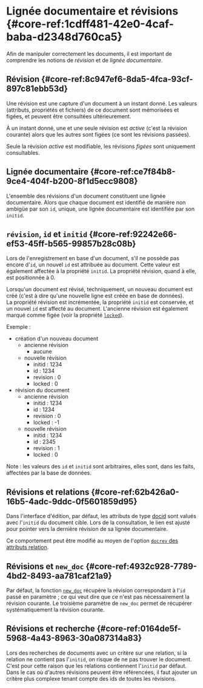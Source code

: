 # Lignée documentaire et révisions {#core-ref:1cdff481-42e0-4caf-baba-d2348d760ca5}

Afin de manipuler correctement les documents, il est important de comprendre
les notions de *révision* et de *lignée documentaire*.

## Révision {#core-ref:8c947ef6-8da5-4fca-93cf-897c81ebb53d}

Une révision est une capture d'un document à un instant donné. Les valeurs
(attributs, propriétés et fichiers) de ce document sont mémorisées et figées, et
peuvent être consultées ultérieurement.

À un instant donné, une et une seule révision est *active* (c'est la révision
courante) alors que les autres sont figées (ce sont les révisions passées).

Seule la révision *active* est modifiable, les révisions *figées* sont uniquement
consultables.

## Lignée documentaire {#core-ref:ce7f84b8-9ce4-404f-b200-8f1d5ecc9808}

L'ensemble des révisions d'un document constituent une lignée documentaire.
Alors que chaque document est identifié de manière non ambigüe par son `id`,
unique, une lignée documentaire est identifiée par son `initid`.

## `révision`, `id` et `initid` {#core-ref:92242e66-ef53-45ff-b565-99857b28c08b}

Lors de l'enregistrement en base d'un document, s'il ne possède pas encore d'`id`,
un nouvel `id` est attribuée au document. Cette valeur est également
affectée à la propriété `initid`. La propriété révision, quand à elle, est
positionnée à 0.

Lorsqu'un document est révisé, techniquement, un nouveau document est créé
(c'est à dire qu'une nouvelle ligne est créée en base de données).  
La propriété révision est incrémentée, la propriété `initid` est conservée, et un
nouvel `id` est affecté au document. L'ancienne révision est également marqué
comme figée (voir la propriété [`locked`][locked]).

Exemple :

-   création d'un nouveau document
    -   ancienne révision
        -   aucune
    -   nouvelle révision
        -   initid : 1234
        -   id : 1234
        -   revision : 0
        -   locked : 0
-   révision du document
    -   ancienne révision
        -   initid : 1234
        -   id : 1234
        -   revision : 0
        -   locked : -1
    -   nouvelle révision
        -   initid : 1234
        -   id : 2345
        -   revision : 1
        -   locked : 0

Note : les valeurs des `id` et `initid` sont arbitraires, elles sont, dans les
faits, affectées par la base de données.

## Révisions et relations {#core-ref:62b426a0-16b5-4adc-9ddc-0f5601859d95}

Dans l'interface d'édition, par défaut, les attributs de type [docid][docid]
sont valués avec l'`initid` du document cible. Lors de la consultation, le lien
est ajusté pour pointer vers la dernière révision de sa lignée documentaire.

Ce comportement peut être modifié au moyen de l'option [`docrev` des attributs
relation][docid].

## Révisions et `new_doc` {#core-ref:4932c928-7789-4bd2-8493-aa781caf21a9}

Par défaut, la fonction [`new_doc`][newdoc] récupère la révision correspondant à
l'`id` passé en paramètre ; ce qui veut dire que ce n'est pas nécessairement la
révision courante. Le troisième paramètre de `new_doc` permet de récupérer
systématiquement la révision courante.

## Révisions et recherche {#core-ref:0164de5f-5968-4a43-8963-30a087314a83}

Lors des recherches de documents avec un critère sur une relation, si la
relation ne contient pas l'`initid`, on risque de ne pas trouver le document.
C'est pour cette raison que les relations contiennent l'`initid` par défaut. Dans
le cas où d'autres révisions peuvent être référencées, il faut ajouter un
critère plus complexe tenant compte des ids de toutes les révisions.

<!-- links -->

[locked]: #core-ref:9aa8edfa-2f2a-11e2-aaec-838a12b40353
[docid]: #core-ref:d461d5f5-b635-47a0-944d-473c227587ab
[newdoc]:  #core-ref:e978cbd1-5f54-4a06-a6be-f1c079c2d734
